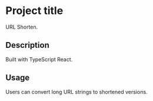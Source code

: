# Project title
URL Shorten.

## Description
Built with TypeScript React. 

## Usage
Users can convert long URL strings to shortened versions.
